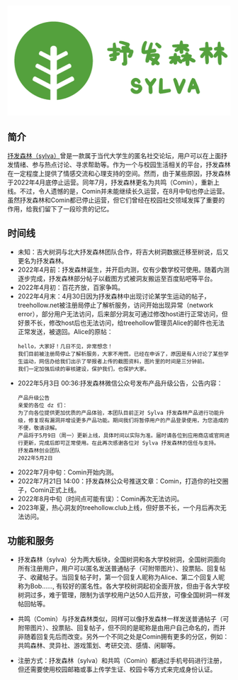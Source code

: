 ![抒发森林logo](./logo.png)
## 简介

[抒发森林（sylva）](https://web.archive.org/web/20220423043243/https://www.treehollow.net/)曾是一款属于当代大学生的匿名社交论坛，用户可以在上面抒发情绪、参与热点讨论、寻求帮助等。作为一个与校园生活相关的平台，抒发森林在一定程度上提供了情感交流和心理支持的空间。然而，由于某些原因，抒发森林于2022年4月底停止运营。同年7月，抒发森林更名为共鸣（Comin），重新上线。不过，令人遗憾的是，Comin并未能继续长久运营，在8月中旬也停止运营。虽然抒发森林和Comin都已停止运营，但它们曾经在校园社交领域发挥了重要的作用，给我们留下了一段珍贵的记忆。

## 时间线
- 未知：吉大树洞与北大抒发森林团队合作，将吉大树洞数据迁移至树说，后又更名为抒发森林。
- 2022年4月前：抒发森林诞生，并开启内测，仅有少数学校可使用。随着内测逐步完成，抒发森林部分帖子以截图方式被洞友搬运至百度贴吧等平台。
- 2022年4月初：百花齐放，百家争鸣。
- 2022年4月末：4月30日因为抒发森林中出现讨论某学生运动的帖子，treehollow.net被注册局停止了解析服务，访问开始出现异常（network error），部分用户无法访问，后来部分洞友可通过修改host进行正常访问，但好景不长，修改host后也无法访问，给treehollow管理员Alice的邮件也无法正常发送，被退回。Alice的原帖：
    ```
    hello，大家好！几日不见，非常想念！
    我们目前被注册局停止了解析服务，大家不用慌，已经在申诉了，原因是有人讨论了某些学生运动，网信办给我们出示了举报者上传的截图资料，图片里的时间是三分钟前。
    我们一定加强后续的审核建设，保护我们，也保护大家。
    ```
- 2022年5月3日 00:36:抒发森林微信公众号发布产品升级公告，公告内容：
    ```
    产品升级公告
    亲爱的各位 dz 们：
    为了向各位提供更加优质的产品体验，本团队目前正对 Sylva 抒发森林产品进行功能升级，修复现有漏洞并增设更多产品功能。期间我们将暂停用户的产品登录使用，为您造成的不便，敬请谅解。
    产品将于5月9日（周一）更新上线，具体时间以实际为准。届时请各位到应用商店或官网进行更新，完成后即可正常使用。在此再次感谢各位对 Sylva 抒发森林的信任与支持。
    抒发森林创业团队
    2022年5月2日
    ```
- 2022年7月中旬：Comin开始内测。
- 2022年7月21日 14:00：抒发森林公众号推送文章：Comin，打造你的社交圈子，Comin正式上线。
- 2022年8月中旬（时间点可能有误）：Comin再次无法访问。
- 2023年夏，热心洞友的treehollow.club上线，但好景不长，一个月后再次无法访问。

## 功能和服务

- 抒发森林（sylva）分为两大板块，全国树洞和各大学校树洞，全国树洞面向所有注册用户，用户可以匿名发送普通帖子（可附带图片）、投票贴、回复帖子、收藏帖子。当回复帖子时，第一个回复人昵称为Alice、第二个回复人昵称为Bob......, 有较好的匿名性。各大学校树洞起初全面开放，但由于各大学校树洞过多，难于管理，限制为该学校用户达50人后开放，可像全国树洞一样发帖回帖等。

- 共鸣（Comin）与抒发森林类似，同样可以像抒发森林一样发送普通帖子（可附带图片）、投票贴、回复帖子，但不同的是昵称是由用户自己命名的，而并非随着回复先后而改变。另外一个不同之处是Comin拥有更多的分区，例如：共鸣森林、灵异社、游戏策划、考研交流、感情、闲聊等。

- 注册方式：抒发森林（sylva）和共鸣（Comin）都通过手机号码进行注册，但还需要使用校园邮箱或事上传学生证、校园卡等方式来完成身份认证。